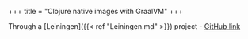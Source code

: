 +++
title = "Clojure native images with GraalVM"
+++

Through a [Leiningen]({{< ref "Leiningen.md" >}}) project
    - [GitHub link](https://github.com/taylorwood/lein-native-image)
